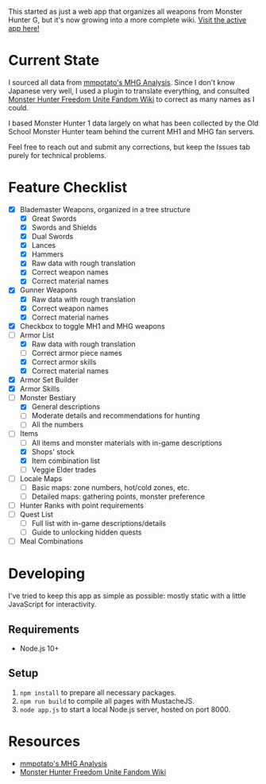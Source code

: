This started as just a web app that organizes all weapons from Monster Hunter G, but it's now growing into a more complete wiki. [Visit the active app here!](https://mh1g-wiki.herokuapp.com/)

# Current State
I sourced all data from [mmpotato's MHG Analysis](http://infoseek_rip.g.ribbon.to/mmpotato.hp.infoseek.co.jp/codes/MHG/). Since I don't know Japanese very well, I used a plugin to translate everything, and consulted [Monster Hunter Freedom Unite Fandom Wiki](https://monsterhunter.fandom.com/wiki/Monster_Hunter_Freedom_Unite) to correct as many names as I could.

I based Monster Hunter 1 data largely on what has been collected by the Old School Monster Hunter team behind the current MH1 and MHG fan servers.

Feel free to reach out and submit any corrections, but keep the Issues tab purely for technical problems.

# Feature Checklist
- [x] Blademaster Weapons, organized in a tree structure
	- [x] Great Swords
	- [x] Swords and Shields
	- [x] Dual Swords
	- [x] Lances
	- [x] Hammers
	- [x] Raw data with rough translation
	- [x] Correct weapon names
	- [x] Correct material names
- [x] Gunner Weapons
	- [x] Raw data with rough translation
	- [x] Correct weapon names
	- [x] Correct material names
- [x] Checkbox to toggle MH1 and MHG weapons
- [ ] Armor List
	- [x] Raw data with rough translation
	- [ ] Correct armor piece names
	- [x] Correct armor skills
	- [x] Correct material names
- [x] Armor Set Builder
- [x] Armor Skills
- [ ] Monster Bestiary
	- [x] General descriptions
	- [ ] Moderate details and recommendations for hunting
	- [ ] All the numbers
- [ ] Items
	- [ ] All items and monster materials with in-game descriptions
	- [x] Shops' stock
	- [x] Item combination list
	- [ ] Veggie Elder trades
- [ ] Locale Maps
	- [ ] Basic maps: zone numbers, hot/cold zones, etc.
	- [ ] Detailed maps: gathering points, monster preference
- [ ] Hunter Ranks with point requirements
- [ ] Quest List
	- [ ] Full list with in-game descriptions/details
	- [ ] Guide to unlocking hidden quests
- [ ] Meal Combinations

# Developing
I've tried to keep this app as simple as possible: mostly static with a little JavaScript for interactivity.

## Requirements
- Node.js 10+

## Setup
1. `npm install` to prepare all necessary packages.
2. `npm run build` to compile all pages with MustacheJS.
3. `node app.js` to start a local Node.js server, hosted on port 8000.

# Resources
- [mmpotato's MHG Analysis](http://infoseek_rip.g.ribbon.to/mmpotato.hp.infoseek.co.jp/codes/MHG/)
- [Monster Hunter Freedom Unite Fandom Wiki](https://monsterhunter.fandom.com/wiki/Monster_Hunter_Freedom_Unite)
